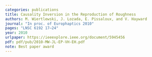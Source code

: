 ```yaml
---
categories: publications
title: Causality Inversion in the Reproduction of Roughness
authors: M. Wiertlewski, J. Lozada, E. Pissaloux, and V. Hayward
journal: "In proc. of Europhaptics 2010"
pages: "LNSC 6192 17–24"
year: 2010
urlpaper: https://ieeexplore.ieee.org/document/5945456
pdf: pdf/pub/2010-MW-JL-EP-VH-EH.pdf
note: Best paper award
---
```

